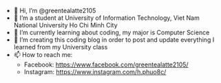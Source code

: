 - 👋 Hi, I’m @greentealatte2105
- 👀 I’m a student at University of Information Technology, Viet Nam National University Ho Chi Minh City
- 🌱 I’m currently learning about coding, my major is Computer Science
- 💞️ I’m creating this coding blog in order to post and update everything I learned from my University class
- 📫 How to reach me:
  - Facebook: https://www.facebook.com/greentealatte2105/
  - Instagram: https://www.instagram.com/h.phuo8c/

